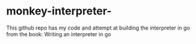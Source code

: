 # monkey-interpreter-
This github repo has my code and attempt at building the interpreter in go from the book: Writing an interpreter in go
